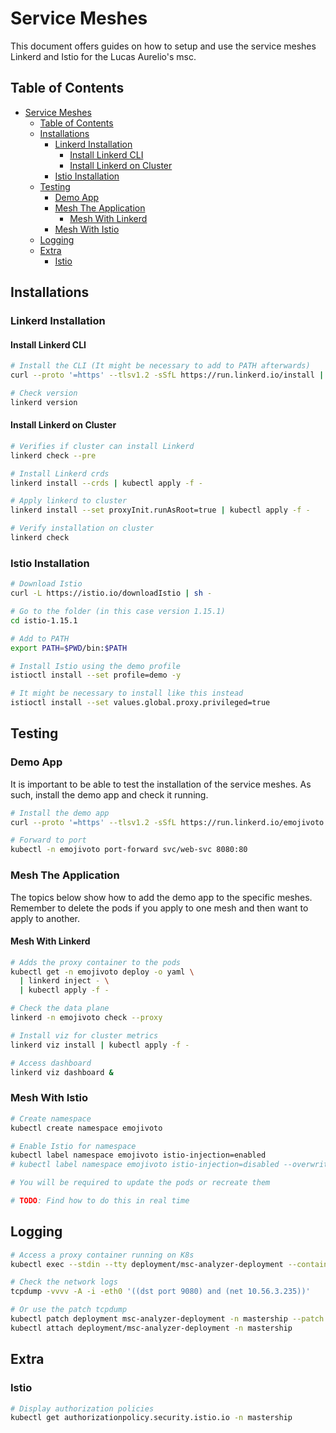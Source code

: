 # Service Meshes

This document offers guides on how to setup and use the service meshes Linkerd and Istio for the Lucas Aurelio's msc.

## Table of Contents

- [Service Meshes](#service-meshes)
  - [Table of Contents](#table-of-contents)
  - [Installations](#installations)
    - [Linkerd Installation](#linkerd-installation)
      - [Install Linkerd CLI](#install-linkerd-cli)
      - [Install Linkerd on Cluster](#install-linkerd-on-cluster)
    - [Istio Installation](#istio-installation)
  - [Testing](#testing)
    - [Demo App](#demo-app)
    - [Mesh The Application](#mesh-the-application)
      - [Mesh With Linkerd](#mesh-with-linkerd)
    - [Mesh With Istio](#mesh-with-istio)
  - [Logging](#logging)
  - [Extra](#extra)
    - [Istio](#istio)

## Installations

### Linkerd Installation

#### Install Linkerd CLI

```bash
# Install the CLI (It might be necessary to add to PATH afterwards)
curl --proto '=https' --tlsv1.2 -sSfL https://run.linkerd.io/install | sh

# Check version
linkerd version
```

#### Install Linkerd on Cluster

```bash
# Verifies if cluster can install Linkerd
linkerd check --pre

# Install Linkerd crds
linkerd install --crds | kubectl apply -f -

# Apply linkerd to cluster
linkerd install --set proxyInit.runAsRoot=true | kubectl apply -f -

# Verify installation on cluster
linkerd check
```

### Istio Installation

```bash
# Download Istio
curl -L https://istio.io/downloadIstio | sh -

# Go to the folder (in this case version 1.15.1)
cd istio-1.15.1

# Add to PATH
export PATH=$PWD/bin:$PATH

# Install Istio using the demo profile
istioctl install --set profile=demo -y

# It might be necessary to install like this instead
istioctl install --set values.global.proxy.privileged=true
```

## Testing

### Demo App

It is important to be able to test the installation of the service meshes. As such, install the demo app and check it running.

```bash
# Install the demo app
curl --proto '=https' --tlsv1.2 -sSfL https://run.linkerd.io/emojivoto.yml | kubectl apply -f -

# Forward to port
kubectl -n emojivoto port-forward svc/web-svc 8080:80
```

### Mesh The Application

The topics below show how to add the demo app to the specific meshes. Remember to delete the pods if you apply to one mesh and then want to apply to another.

#### Mesh With Linkerd

```bash
# Adds the proxy container to the pods
kubectl get -n emojivoto deploy -o yaml \
  | linkerd inject - \
  | kubectl apply -f -

# Check the data plane
linkerd -n emojivoto check --proxy

# Install viz for cluster metrics
linkerd viz install | kubectl apply -f -

# Access dashboard
linkerd viz dashboard &
```

### Mesh With Istio

```bash
# Create namespace
kubectl create namespace emojivoto

# Enable Istio for namespace 
kubectl label namespace emojivoto istio-injection=enabled
# kubectl label namespace emojivoto istio-injection=disabled --overwrite To disable

# You will be required to update the pods or recreate them

# TODO: Find how to do this in real time
```

## Logging

```bash
# Access a proxy container running on K8s
kubectl exec --stdin --tty deployment/msc-analyzer-deployment --container istio-proxy -n mastership -- /bin/bash

# Check the network logs
tcpdump -vvvv -A -i -eth0 '((dst port 9080) and (net 10.56.3.235))'

# Or use the patch tcpdump
kubectl patch deployment msc-analyzer-deployment -n mastership --patch "$(cat kubernetes/tcpdump_deployment.yaml)"
kubectl attach deployment/msc-analyzer-deployment -n mastership
```

## Extra

### Istio

```bash
# Display authorization policies
kubectl get authorizationpolicy.security.istio.io -n mastership
```
